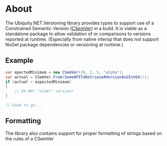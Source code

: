 # About
The Ubiquity.NET.Versioning library provides types to support use of a Constrained Semantic
Version ([CSemVer](https://csemver.org/)) in a build. It is viable as a standalone package to allow
validation of or comparisons to versions reported at runtime. (Especially from native interop that
does not support NuGet package dependencies or versioning at runtime.)

## Example
``` C#
var epectedMinimum = new CSemVer(20, 1, 5, "alpha");
var actual = CSemVer.From(SomeAPIToRetrieveAVersionAsUInt64());
if (actual < expectedMinimum)
{
    // Uh-OH! "older" version!
}

// Good to go...

```

## Formatting
The library also contains support for  proper formatting of strings based on the rules
of a CSemVer

